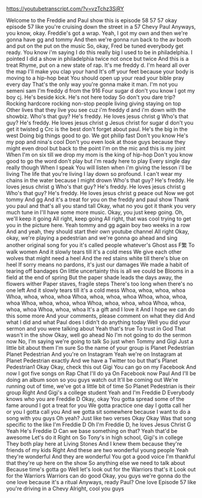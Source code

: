 https://youtubetranscript.com/?v=vzTchz3SjRY

 Welcome to the Freddie and Paul show this is episode 58 57 57 okay episode 57 like you're cruising down the street in a 57 Chevy Paul Anyways, you know, okay. Freddie's got a wrap. Yeah, I got my own and then we're gonna have gg and tommy And then we're gonna run back to the av booth and put on the put on the music So, okay, Fred be tuned everybody get ready. You know i'm saying I do this really big I used to be in philadelphia. I pointed I did a show in philadelphia twice not once but twice And this is a treat Rhyme, put on a new state of rap. It's me freddy d. I'm heard all over the map I'll make you clap your hand It's off your feet because your body is moving to a hip-hop beat You should open up your read your bible pray every day That's the only way you're gonna make it man. I'm not you semeni sam I'm freddy d from the 916 Four sugar d don't you know I got my boy cj. He's beside kick. He's not here today So don't you dare trip? Rocking hardcore rocking non-stop people living giving staying on top Other lives that they live you see cuz i'm freddy d and i'm down with the showbiz. Who's that guy? He's freddy. He loves jesus christ g Who's that guy? He's freddy. He loves jesus christ g Jesus christ for sugar d don't you get it twisted g Crc is the best don't forget about paul. He's the big in the west Doing big things good to go. We got philip fast Don't you know He's my pop and nina's cool Don't you even look at those guys because they might even drool but back to the point I'm on the mic and this is my joint When I'm on six till we drop my mom is the king of hip-hop Don't you know good to go the word don't play but i'm ready here to play Every single day really though When I speak You will listen when i'm giving the lesson i'll be living The life that you're living I lay down so profound. I can't wear my chains in the water because I might drown Who's that guy? He's freddy. He loves jesus christ g Who's that guy? He's freddy. He loves jesus christ g Who's that guy? He's freddy. He loves jesus christ g peace out Now we got tommy And gg And it's a treat for you on the freddy and paul show Thank you paul and that's all you stand tall Okay, what no you got it thank you very much tune in I'll have some more music. Okay, you just keep going. Oh, we'll keep it going All right, keep going All right, that was cool trying to get you in the picture here. Yeah tommy and gg again boy two weeks in a row And and yeah, they should start their own youtube channel All right Okay, okay, we're playing a pedestrian and we're gonna go ahead and sing another original song for you it's called people whatever's Ghost ass F繁 To walk women And it slowly tears till it's a cold mess We give each other wolves that might need a heel And the red stains white till there's blue on heel If sorry means no pardons, it's just our damages We made a habit of tearing off bandages On little uncertainty this is all we could be Blooms in a field at the end of spring But the paper shade leads the days away, the flowers wither Paper staves, fragile steps There's too long when there's no one left And it slowly tears till it's a cold mess Whoa, whoa, whoa, whoa Whoa, whoa, whoa, whoa Whoa, whoa, whoa, whoa Whoa, whoa, whoa, whoa Whoa, whoa, whoa, whoa Whoa, whoa, whoa, whoa Whoa, whoa, whoa, whoa Whoa, whoa, whoa It's a gift and I love it And I hope we can do this some more And your comments, please comment on what they did And what I did and what Paul does I didn't do anything today Well you did your sermon and you were talking about Yeah that's true To trust in God That wasn't in the show Okay, well go ahead No I'm not going to do the sermon now No, I'm saying we're going to talk So just when Tommy and Gigi Just a little bit about them I'm sure So the name of your group is Planet Pedestrian Planet Pedestrian And you're on Instagram Yeah we're on Instagram at Planet Pedestrian exactly And we have a Twitter too but that's Planet Pedestrian1 Okay Okay, check this out Gigi You can go on my Facebook And now I got five songs on Rap Chat I'll do ya On Facebook now Paul And I'll be doing an album soon so you guys watch out It'll be coming out We're running out of time, we've got a little bit of time So Planet Pedestrian is their group Right And Gigi's a college student Yeah and I'm Freddie D Everybody knows who you are Freddie D Okay, okay You gotta spread some of the fame around I got a treat for you We gotta practice one day I gotta call her or you I gotta call you And we gotta sit somewhere because I want to do a song with you guys Oh yeah? Just like two verses Okay Okay Was that song specific to the like I'm Freddie D Oh I'm Freddie D, he loves Jesus Christ G Yeah He's Freddie D Can we base something on that? Yeah that'd be awesome Let's do it Right on So Tony's in high school, Gigi's in college They both play here at Living Stones And I knew them because they're friends of my kids Right And these are two wonderful young people Yeah they're wonderful And they are wonderful You got a good voice I'm thankful that they're up here on the show So anything else we need to talk about Because time's gotta go Well let's look out for the Warriors that's it Look out for the Warriors Warriors can do good Okay, you guys we're gonna do the one love because it's a ritual Anyways, ready Paul? One love Episode 57 like you're driving in a Chevy Alright, cool you guys